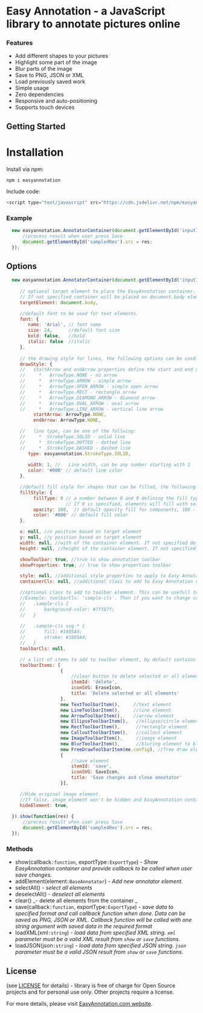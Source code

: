 # Easy Annotation - a JavaScript library to annotate pictures online

### Features
* Add different shapes to your pictures
* Highlight some part of the image
* Blur parts of the image
* Save to PNG, JSON or XML
* Load previously saved work
* Simple usage
* Zero dependencies
* Responsive and auto-positioning
* Supports touch devices

## Getting Started
# Installation

Install via npm:
```shell
npm i easyannotation
```

Include code:
```js
<script type="text/javascript" src="https://cdn.jsdelivr.net/npm/easyannotation"></script>
```
### Example

```javascript
  new easyannotation.AnnotatorContainer(document.getElementById('inputImage')).show(function(res) {
      //process result when user press Save
      document.getElementById('sample4Res').src = res;
  });
```
## Options
```javascript
  new easyannotation.AnnotatorContainer(document.getElementById('inputImage'), {
     
     // optional target element to place the EasyAnnotation container.
     // If not specified container will be placed on document.body element.
     targetElement: document.body,

     //default font to be used for text elements.
     font: {
        name: 'Arial', // font name
        size: 24,      //default font size
        bold: false,   //bold
        italic: false  //italic
     },
    
     // the drawing style for lines, the following options can be used:
     drawStyle: {
     //   startArrow and endArrow properties define the start and end of lines, can be one of the follwing:
     //     *   ArrowType.NONE - no arrow
     //     *   ArrowType.ARROW - simple arrow
     //     *   ArrowType.OPEN_ARROW - simple open arrow
     //     *   ArrowType.RECT - rectangle arrow
     //     *   ArrowType.DIAMOND_ARROW - diamond arrow
     //     *   ArrowType.OVAL_ARROW - oval arrow
     //     *   ArrowType.LINE_ARROW - vertical line arrow
          startArrow: ArrowType.NONE, 
          endArrow: ArrowType.NONE,

     //   line type, can be one of the follwing:
     //     *  StrokeType.SOLID - solid line
     //     *  StrokeType.DOTTED - dotted line
     //     *  StrokeType.DASHED - dashed line
        type: easyannotation.StrokeType.SOLID,
        
        width: 1, //   Line width, can be any number starting with 1
        color: '#000' // default line color
     },

     //default fill style for shapes that can be filled, the following options can be used:
     fillStyle: {
          fillType: 0 // a number between 0 and 9 defining the fill type. 
                      // If 0 is specified, elements will fill with solid background.
          opacity: 100,  // default opacity fill for components, 100 - opaque, 0 - transparent
          color: '#000' // default fill color
     },

     x: null, //x position based on target element
     y: null, //y position based on target element
     width: null, //with of the container element. If not specified defaults to image width.
     height: null, //height of the container element. If not specified defaults to image height.

     showToolbar: true, //true to show annotation toolbar
     showProperties: true, // true to show properties toolbar

     style: null, //additional style properties to apply to Easy Annotation container element
     containerCls: null, //additional class to add to Easy Annotation container element

     //optional class to add to toolbar element. This can be usefull to add your own style to toolbar.
     //Example: toolbarCls: 'sample-cls'. Then if you want to change colors and backrgound you can do the following:
     //   .sample-cls {
     //       background-color: #7ff87f;
     //   }
    
     //   .sample-cls svg * {
     //       fill: #1805A4;
     //       stroke: #1805A4;
     //   }
     toolbarCls: null,

     // a list of items to add to toolbar element, by default contains the following items:
     toolbarItems: [
                    {
                        //clear button to delete selected or all elements
                        itemId: 'delete',
                        iconSVG: EraseIcon,
                        title: 'Delete selected or all elements'
                    },
                    new TextToolbarItem(),     //text element
                    new LineToolbarItem(),     //line element
                    new ArrowToolbarItem(),    //arrow element
                    new EllipseToolbarItem(),   //ellipse/circle element
                    new RectToolbarItem(),      //rectangle element
                    new CalloutToolbarItem(),   //callout element
                    new ImageToolbarItem(),     //image element
                    new BlurToolbarItem(),      //bluring element to blur parts of the image
                    new FreeDrawToolbarItem(me.config), //free draw element
                    {
                        //save element
                        itemId: 'save',
                        iconSVG: SaveIcon,
                        title: 'Save changes and close annotator'
                    }],

     //Hide original image element. 
     //If false, image element won't be hidden and EasyAnnotation container will be placed above the original image
     hideElement: true,
    
  }).show(function(res) {
      //process result when user press Save
      document.getElementById('sample4Res').src = res;
  });
```

### Methods

* show(callback`:function`, exportType`:ExportType`) _- Show EasyAnnotation container and provide callback to be called when user save changes._
* addElement(element`:BaseAnnotator`) _- Add new annotator element._
* selectAll() _- select all elements_
* deselectAll() _- deselect all elements_
* clear() _- delete all elements from the container _
* save(callback`:function`, exportType`:ExportType`) _- save data to specified format and call callback function when done. 
Data can be saved as PNG, JSON or XML. Callback function will be called with one string argument with saved data in the required format_
* loadXML(xml`:string`) _- load data from specified XML string. `xml` parameter must be a valid XML result from `show` or `save` functions._
* loadJSON(json`:string`) _- load data from specified JSON string. `json` parameter must be a valid JSON result from `show` or `save` functions._

## License
(see [LICENSE](https://github.com/abeleuta/easyannotation/blob/master/LICENSE) for details) - library is free of charge for Open Source projects and for personal use only.
Other projects require a license.

For more details, please visit [EasyAnnotation.com website](http://easyannotation.com/).
